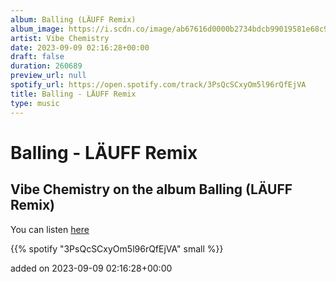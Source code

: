 ```yaml
---
album: Balling (LÄUFF Remix)
album_image: https://i.scdn.co/image/ab67616d0000b2734bdcb99019581e68c951959f
artist: Vibe Chemistry
date: 2023-09-09 02:16:28+00:00
draft: false
duration: 260689
preview_url: null
spotify_url: https://open.spotify.com/track/3PsQcSCxyOm5l96rQfEjVA
title: Balling - LÄUFF Remix
type: music
---
```



# Balling - LÄUFF Remix

## Vibe Chemistry on the album Balling (LÄUFF Remix)

You can listen [here](https://open.spotify.com/track/3PsQcSCxyOm5l96rQfEjVA)

{{% spotify "3PsQcSCxyOm5l96rQfEjVA" small %}}

added on 2023-09-09 02:16:28+00:00